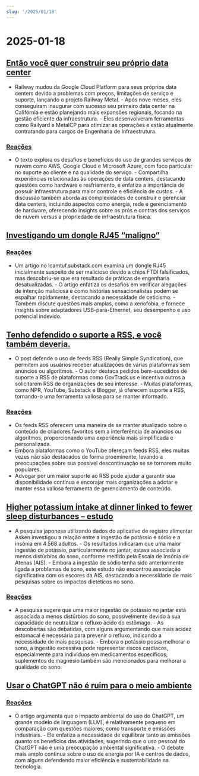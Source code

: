 ```yaml
---
slug: '/2025/01/18'
---
```


# 2025-01-18

## [Então você quer construir seu próprio data center](https://blog.railway.com/p/data-center-build-part-one)

- Railway mudou da Google Cloud Platform para seus próprios data centers devido a problemas com preços, limitações de serviço e suporte, lançando o projeto Railway Metal. - Após nove meses, eles conseguiram inaugurar com sucesso seu primeiro data center na Califórnia e estão planejando mais expansões regionais, focando na gestão eficiente da infraestrutura. - Eles desenvolveram ferramentas como Railyard e MetalCP para otimizar as operações e estão atualmente contratando para cargos de Engenharia de Infraestrutura.

### [Reações](https://news.ycombinator.com/item?id=42743019)

- O texto explora os desafios e benefícios do uso de grandes serviços de nuvem como AWS, Google Cloud e Microsoft Azure, com foco particular no suporte ao cliente e na qualidade do serviço. - Compartilha experiências relacionadas às operações de data centers, destacando questões como hardware e resfriamento, e enfatiza a importância de possuir infraestrutura para maior controle e eficiência de custos. - A discussão também aborda as complexidades de construir e gerenciar data centers, incluindo aspectos como energia, rede e gerenciamento de hardware, oferecendo insights sobre os prós e contras dos serviços de nuvem versus a propriedade de infraestrutura física.

## [Investigando um dongle RJ45 “maligno”](https://lcamtuf.substack.com/p/investigating-an-evil-rj45-dongle)

### [Reações](https://news.ycombinator.com/item?id=42743033)

- Um artigo no lcamtuf.substack.com examina um dongle RJ45 inicialmente suspeito de ser malicioso devido a chips FTDI falsificados, mas descobriu-se que era resultado de práticas de engenharia desatualizadas. - O artigo enfatiza os desafios em verificar alegações de intenção maliciosa e como histórias sensacionalistas podem se espalhar rapidamente, destacando a necessidade de ceticismo. - Também discute questões mais amplas, como a xenofobia, e fornece insights sobre adaptadores USB-para-Ethernet, seu desempenho e uso potencial indevido.

## [Tenho defendido o suporte a RSS, e você também deveria.](https://reedybear.bearblog.dev/ive-been-advocating-for-rss-support-and-you-should-too/)

- O post defende o uso de feeds RSS (Really Simple Syndication), que permitem aos usuários receber atualizações de várias plataformas sem anúncios ou algoritmos. - O autor destaca pedidos bem-sucedidos de suporte a RSS de plataformas como GovTrack.us e incentiva outros a solicitarem RSS de organizações de seu interesse. - Muitas plataformas, como NPR, YouTube, Substack e Blogger, já oferecem suporte a RSS, tornando-o uma ferramenta valiosa para se manter informado.

### [Reações](https://news.ycombinator.com/item?id=42746222)

- Os feeds RSS oferecem uma maneira de se manter atualizado sobre o conteúdo de criadores favoritos sem a interferência de anúncios ou algoritmos, proporcionando uma experiência mais simplificada e personalizada.
- Embora plataformas como o YouTube ofereçam feeds RSS, eles muitas vezes não são destacados de forma proeminente, levando a preocupações sobre sua possível descontinuação se se tornarem muito populares.
- Advogar por um maior suporte ao RSS pode ajudar a garantir sua disponibilidade contínua e encorajar mais organizações a adotar e manter essa valiosa ferramenta de gerenciamento de conteúdo.

## [Higher potassium intake at dinner linked to fewer sleep disturbances – estudo](https://www.nutraingredients-asia.com/Article/2025/01/07/higher-potassium-intake-at-dinner-linked-to-fewer-sleep-disturbances/)

- A pesquisa japonesa utilizando dados do aplicativo de registro alimentar Asken investigou a relação entre a ingestão de potássio e sódio e a insônia em 4.568 adultos. - Os resultados indicaram que uma maior ingestão de potássio, particularmente no jantar, estava associada a menos distúrbios do sono, conforme medido pela Escala de Insônia de Atenas (AIS). - Embora a ingestão de sódio tenha sido anteriormente ligada a problemas de sono, este estudo não encontrou associação significativa com os escores da AIS, destacando a necessidade de mais pesquisas sobre os impactos dietéticos no sono.

### [Reações](https://news.ycombinator.com/item?id=42742161)

- A pesquisa sugere que uma maior ingestão de potássio no jantar está associada a menos distúrbios do sono, possivelmente devido à sua capacidade de neutralizar o refluxo ácido do estômago. - As descobertas são debatidas, com alguns argumentando que mais acidez estomacal é necessária para prevenir o refluxo, indicando a necessidade de mais pesquisas. - Embora o potássio possa melhorar o sono, a ingestão excessiva pode representar riscos cardíacos, especialmente para indivíduos em medicamentos específicos; suplementos de magnésio também são mencionados para melhorar a qualidade do sono.

## [Usar o ChatGPT não é ruim para o meio ambiente](https://andymasley.substack.com/p/individual-ai-use-is-not-bad-for)

### [Reações](https://news.ycombinator.com/item?id=42745847)

- O artigo argumenta que o impacto ambiental do uso do ChatGPT, um grande modelo de linguagem (LLM), é relativamente pequeno em comparação com questões maiores, como transporte e emissões industriais. - Ele enfatiza a necessidade de equilibrar tanto as emissões quanto os benefícios das atividades, sugerindo que o uso pessoal do ChatGPT não é uma preocupação ambiental significativa. - O debate mais amplo continua sobre o uso de energia por IA e centros de dados, com alguns defendendo maior eficiência e sustentabilidade na tecnologia.

<head>
  <meta property="og:title" content="Então você quer construir seu próprio data center" />
  <meta property="og:type" content="website" />
  <meta property="og:image" content="https://og.cho.sh/api/og/?title=Ent%C3%A3o%20voc%C3%AA%20quer%20construir%20seu%20pr%C3%B3prio%20data%20center&subheading=s%C3%A1bado%2C%2018%20de%20janeiro%20de%202025%3A%20Resumo%20do%20Hacker%20News" />
</head>
